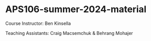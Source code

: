 # APS106-summer-2024-material
Course Instructor: Ben Kinsella

Teaching Assistants: Craig Macsemchuk & Behrang Mohajer
